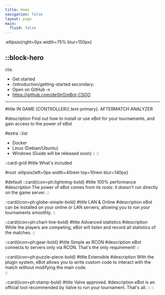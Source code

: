 ```yaml
---
title: Home
navigation: false
layout: page
main:
  fluid: false
---
```


:ellipsis{right=0px width=75% blur=150px}

::block-hero
---
cta:
  - Get started
  - /introduction/getting-started
secondary:
  - Open on GitHub →
  - https://github.com/deStrO/eBot-CSGO
---

#title
IN GAME [CONTROLLER]{.text-primary}.
AFTERMATCH ANALYZER

#description
Find out how to install or use eBot for your tournaments, and gain access to the power of eBot

#extra
  ::list
  - Docker
  - Linux (Debian/Ubuntu)
  - Windows (Guide will be released soon)
  ::
::

::card-grid
#title
What's included

#root
:ellipsis{left=0px width=40rem top=10rem blur=140px}

#default
  ::card{icon=ph:lightning-bold}
  #title
  100% performance
  #description
  The power of eBot comes from its roots: it doesn't run directly on the game server.
  ::

  ::card{icon=ph:globe-simple-bold}
  #title
  LAN & Online
  #description
  eBot can be installed on your online or LAN servers, allowing you to run your tournaments smoothly.
  ::

  ::card{icon=ph:chart-line-bold}
  #title
  Advanced statistics
  #description
  While the players are competing, eBot will listen and record all statistics of the matches.
  ::

  ::card{icon=ph:gear-bold}
  #title
  Simple as RCON
  #description
  eBot connects to servers only via RCON. That's the only requirement!
  ::

  ::card{icon=ph:puzzle-piece-bold}
  #title
  Extensible
  #description
  With the plugin system, eBot allows you to write custom code to interact with the match without modifying the main code.  
  ::

  ::card{icon=ph:stamp-bold}
  #title
  Valve approved.
  #description
  eBot is an official tool recommended by Valve to run your tournament. That's all.
  ::
::
